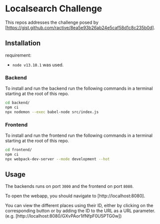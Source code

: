 # Localsearch Challenge

This repos addresses the challenge posed by [https://gist.github.com/ractive/8ea5e93b26ab24e5caf58d1c8c235b0d].

## Installation

requirement:

- `node v13.10.1` was used.

### Backend

To install and run the backend run the following commands in a terminal starting at the root of this repo.

```bash
cd backend/
npm ci
npx nodemon --exec babel-node src/index.js
```

### Frontend

To install and run the frontend run the following commands in a terminal starting at the root of this repo.

```bash
cd frontend/
npm ci
npx webpack-dev-server --mode development --hot
```

## Usage

The backends runs on port `3000` and the frontend on port `8080`.

To open the webapp, you should navigate to [http://localhost:8080].

You can view the different places using their ID, either by clicking on the corresponding button or by adding the ID to the URL as a URL parameter.
(e.g. [http://localhost:8080/GXvPAor1ifNfpF0U5PTG0w])